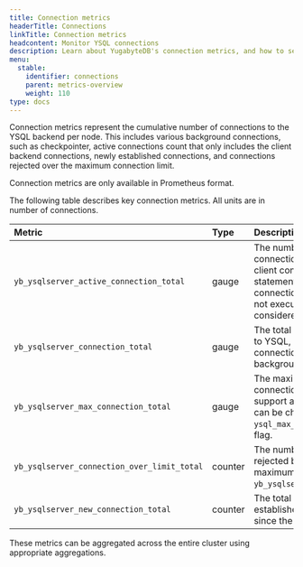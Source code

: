 ```yaml
---
title: Connection metrics
headerTitle: Connections
linkTitle: Connection metrics
headcontent: Monitor YSQL connections
description: Learn about YugabyteDB's connection metrics, and how to select and use the metrics.
menu:
  stable:
    identifier: connections
    parent: metrics-overview
    weight: 110
type: docs
---
```


Connection metrics represent the cumulative number of connections to the YSQL backend per node. This includes various background connections, such as checkpointer, active connections count that only includes the client backend connections, newly established connections, and connections rejected over the maximum connection limit.

Connection metrics are only available in Prometheus format.

The following table describes key connection metrics. All units are in number of connections.

| Metric | Type | Description |
| :----- | :--- | :---------- |
| `yb_ysqlserver_active_connection_total` | gauge | The number of active client backend connections to YSQL server. If a client connection is executing a statement, it is considered an active connection. Any client connection not executing a statement is considered an idle connection.|
| `yb_ysqlserver_connection_total` | gauge | The total number of all connections to YSQL, which includes active connections, idle connections, and background connections. |
| `yb_ysqlserver_max_connection_total` | gauge | The maximum number of concurrent connections that a YSQL server can support at any given time. This value can be changed using the `--ysql_max_connections` YB-TServer flag. |
| `yb_ysqlserver_connection_over_limit_total` | counter | The number of connection requests rejected by the YSQL server over the maximum connection limit, based on `yb_ysqlserver_max_connection_total`.  |
| `yb_ysqlserver_new_connection_total` | counter | The total number of connections established with the YSQL server since the start of the process.  |

These metrics can be aggregated across the entire cluster using appropriate aggregations.
